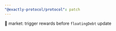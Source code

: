 ```yaml
---
"@exactly-protocol/protocol": patch
---
```


🎨 market: trigger rewards before `floatingDebt` update
